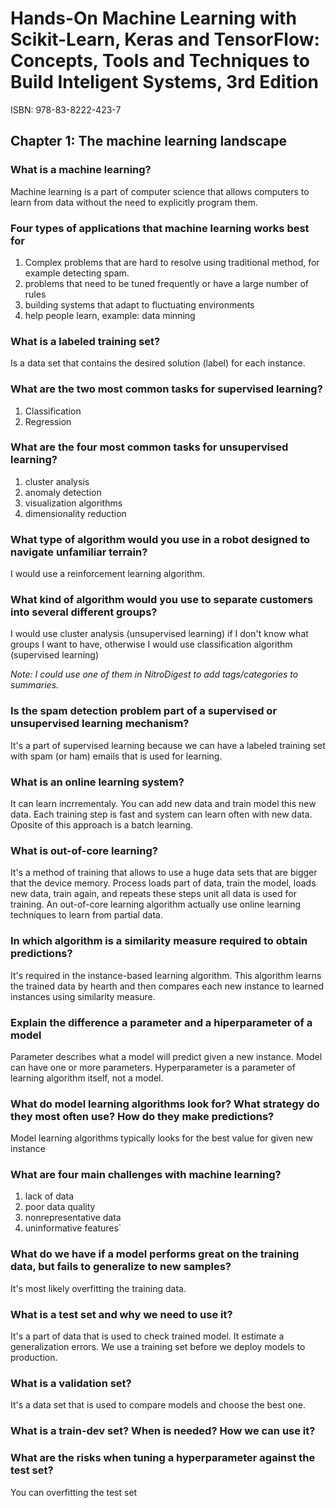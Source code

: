 # Hands-On Machine Learning with Scikit-Learn, Keras and TensorFlow: Concepts, Tools and Techniques to Build Inteligent Systems, 3rd Edition

ISBN: 978-83-8222-423-7

## Chapter 1: The machine learning landscape

### What is a machine learning?

Machine learning is a part of computer science that allows computers to learn from data without the need to explicitly program them.

### Four types of applications that machine learning works best for

1. Complex problems that are hard to resolve using traditional method, for example detecting spam.
2. problems that need to be tuned frequently or have a large number of rules
3. building systems that adapt to fluctuating environments
4. help people learn, example: data minning

### What is a labeled training set?

Is a data set that contains the desired solution (label) for each instance.
### What are the two most common tasks for supervised learning?

1. Classification
2. Regression

### What are the four most common tasks for unsupervised learning?

1. cluster analysis
2. anomaly detection
3. visualization algorithms
4. dimensionality reduction

### What type of algorithm would you use in a robot designed to navigate unfamiliar terrain?

I would use a reinforcement learning algorithm.

### What kind of algorithm would you use to separate customers into several different groups?

I would use cluster analysis (unsupervised learning) if I don't know what groups I want to have, otherwise I would use classification algorithm (supervised learning)

*Note: I could use one of them in NitroDigest to add tags/categories to summaries.*

### Is the spam detection problem part of a supervised or unsupervised learning mechanism?

It's a part of supervised learning because we can have a labeled training set with spam (or ham) emails that is used for learning.

### What is an online learning system?

It can learn incrrementaly. You can add new data and train model this new data. Each training step is fast and system can learn often with new data.
Oposite of this approach is a batch learning.

### What is out-of-core learning?

It's a method of training that allows to use a huge data sets that are bigger that the device memory. Process loads part of data, train the model, loads new data, train again, and repeats these steps unit all data is used for training. An out-of-core learning algorithm actually use online learning techniques to learn from partial data.

### In which algorithm is a similarity measure required to obtain predictions?

It's required in the instance-based learning algorithm. This algorithm learns the trained data by hearth and then compares each new instance to learned instances using similarity measure.

### Explain the difference a parameter and a hiperparameter of a model

Parameter describes what a model will predict given a new instance. Model can have one or more parameters. Hyperparameter is a parameter of learning algorithm itself, not a model.

### What do model learning algorithms look for? What strategy do they most often use? How do they make predictions?

Model learning algorithms typically looks for the best value for given new instance

### What are four main challenges with machine learning?

1. lack of data
2. poor data quality
3. nonrepresentative data
4. uninformative features`

### What do we have if a model performs great on the training data, but fails to generalize to new samples?

It's most likely overfitting the training data.

### What is a test set and why we need to use it?

It's a part of data that is used to check trained model. It estimate a generalization errors. We use a training set before we deploy models to production.

### What is a validation set?

It's a data set that is used to compare models and choose the best one.

### What is a train-dev set? When is needed? How we can use it?

### What are the risks when tuning a hyperparameter against the test set?

You can overfitting the test set

